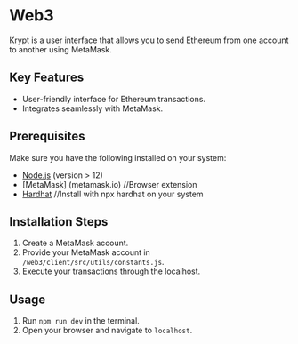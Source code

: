 # Web3

Krypt is a user interface that allows you to send Ethereum from one account to another using MetaMask.

## Key Features

- User-friendly interface for Ethereum transactions.
- Integrates seamlessly with MetaMask.

## Prerequisites

Make sure you have the following installed on your system:

- [Node.js](https://nodejs.org/) (version > 12)
- [MetaMask] (metamask.io) //Browser extension
- [Hardhat](https://hardhat.org/) //Install with npx hardhat on your system

## Installation Steps

1. Create a MetaMask account.
2. Provide your MetaMask account in `/web3/client/src/utils/constants.js`.
3. Execute your transactions through the localhost.

## Usage

1. Run `npm run dev` in the terminal.
2. Open your browser and navigate to `localhost`.



